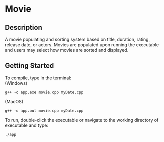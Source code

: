 # Movie

## Description
A movie populating and sorting system based on title, duration, rating, release date, or actors. Movies are populated upon running the executable and users may select how movies are sorted and displayed.

## Getting Started
To compile, type in the terminal: <br>
(Windows)
```
g++ -o app.exe movie.cpp myDate.cpp
```
(MacOS)
```
g++ -o app.out movie.cpp myDate.cpp
```
To run, double-click the executable or navigate to the working directory of executable and type:
```
./app
```
